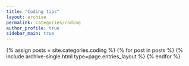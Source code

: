 ```yaml
---
title: "Coding tips"
layout: archive
permalink: categories/coding
author_profile: true
sidebar_main: true
---
```



{% assign posts = site.categories.coding %}
{% for post in posts %} {% include archive-single.html type=page.entries_layout %} {% endfor %}
